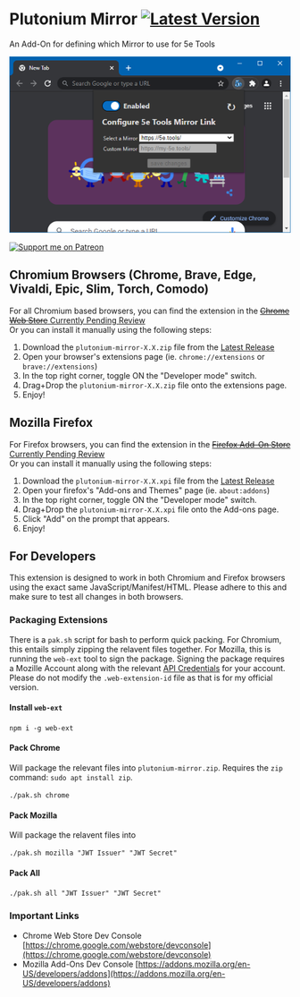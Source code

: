 # Plutonium Mirror [![Latest Version](https://img.shields.io/github/v/release/flamewave000/plutonium-mirror?label=Latest%20Release)](https://github.com/flamewave000/plutonium-mirror/releases/latest)
An Add-On for defining which Mirror to use for 5e Tools

![Extension In Action](.assets/config.png)

[![Support me on Patreon](https://img.shields.io/endpoint.svg?url=https%3A%2F%2Fshieldsio-patreon.vercel.app%2Fapi%3Fusername%3Ddragonflagon%26type%3Dpatrons&style=for-the-badge)](https://patreon.com/dragonflagon)

## Chromium Browsers (Chrome, Brave, Edge, Vivaldi, Epic, Slim, Torch, Comodo)

For all Chromium based browsers, you can find the extension in the [~~Chrome Web Store~~ Currently Pending Review](#)  
Or you can install it manually using the following steps:

1. Download the `plutonium-mirror-X.X.zip` file from the [Latest Release](https://github.com/flamewave000/plutonium-mirror/releases/latest)
2. Open your browser's extensions page (ie. `chrome://extensions` or `brave://extensions`)
3. In the top right corner, toggle ON the "Developer mode" switch.
4. Drag+Drop the `plutonium-mirror-X.X.zip` file onto the extensions page.
5. Enjoy!

## Mozilla Firefox

For Firefox browsers, you can find the extension in the [~~Firefox Add-On Store~~ Currently Pending Review](#)  
Or you can install it manually using the following steps:

1. Download the `plutonium-mirror-X.X.xpi` file from the [Latest Release](https://github.com/flamewave000/plutonium-mirror/releases/latest)
2. Open your firefox's "Add-ons and Themes" page (ie. `about:addons`)
3. In the top right corner, toggle ON the "Developer mode" switch.
4. Drag+Drop the `plutonium-mirror-X.X.xpi` file onto the Add-ons page.
5. Click "Add" on the prompt that appears.
6. Enjoy!

## For Developers

This extension is designed to work in both Chromium and Firefox browsers using the exact same JavaScript/Manifest/HTML. Please adhere to this and make sure to test all changes in both browsers.

### Packaging Extensions

There is a `pak.sh` script for bash to perform quick packing. For Chromium, this entails simply zipping the relavent files together. For Mozilla, this is running the `web-ext` tool to sign the package. Signing the package requires a Mozille Account along with the relevant [API Credentials](https://addons.mozilla.org/en-US/developers/addon/api/key/) for your account. Please do not modify the `.web-extension-id` file as that is for my official version.

#### Install `web-ext`

`npm i -g web-ext`

#### Pack Chrome
Will package the relevant files into `plutonium-mirror.zip`. Requires the `zip` command: `sudo apt install zip`.

`./pak.sh chrome`

#### Pack Mozilla
Will package the relavent files into 

`./pak.sh mozilla "JWT Issuer" "JWT Secret"`

#### Pack All

`./pak.sh all "JWT Issuer" "JWT Secret"`

### Important Links

- Chrome Web Store Dev Console [https://chrome.google.com/webstore/devconsole](https://chrome.google.com/webstore/devconsole)
- Mozilla Add-Ons Dev Console [https://addons.mozilla.org/en-US/developers/addons](https://addons.mozilla.org/en-US/developers/addons)